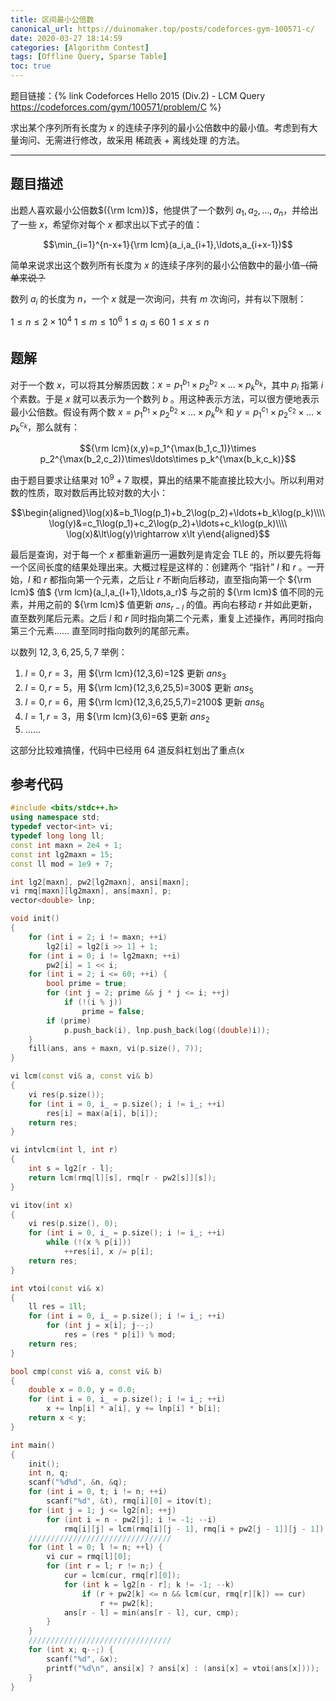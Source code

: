 ```yaml
---
title: 区间最小公倍数
canonical_url: https://duinomaker.top/posts/codeforces-gym-100571-c/
date: 2020-03-27 18:14:59
categories: [Algorithm Contest]
tags: [Offline Query, Sparse Table]
toc: true
---
```


题目链接：{% link Codeforces Hello 2015 (Div.2) - LCM Query https://codeforces.com/gym/100571/problem/C %}

求出某个序列所有长度为 $x$ 的连续子序列的最小公倍数中的最小值。考虑到有大量询问、无需进行修改，故采用 稀疏表 + 离线处理 的方法。

<!-- more -->

---

## 题目描述

出题人喜欢最小公倍数$({\rm lcm})$，他提供了一个数列 $a_1,a_2,\ldots,a_n$，并给出了一些 $x$，希望你对每个 $x$ 都求出以下式子的值：

$$\min_{i=1}^{n-x+1}{\rm lcm}(a_i,a_{i+1},\ldots,a_{i+x-1})$$

简单来说求出这个数列所有长度为 $x$ 的连续子序列的最小公倍数中的最小值~~（简单来说？~~

数列 ${a_i}$ 的长度为 $n$，一个 $x$ 就是一次询问，共有 $m$ 次询问，并有以下限制：

$1\leq n\leq 2\times 10^4$
$1\leq m\leq 10^6$
$1\leq a_i\leq 60$
$1\leq x\leq n$

## 题解

对于一个数 $x$，可以将其分解质因数：$x=p_1^{b_1}\times p_2^{b_2}\times\ldots\times p_k^{b_k}$，其中 $p_i$ 指第 $i$ 个素数。于是 $x$ 就可以表示为一个数列 $b$ 。用这种表示方法，可以很方便地表示最小公倍数。假设有两个数 $x=p_1^{b_1}\times p_2^{b_2}\times\ldots\times p_k^{b_k}$ 和 $y=p_1^{c_1}\times p_2^{c_2}\times\ldots\times p_k^{c_k}$，那么就有：

$${\rm lcm}(x,y)=p_1^{\max(b_1,c_1)}\times p_2^{\max(b_2,c_2)}\times\ldots\times p_k^{\max(b_k,c_k)}$$

由于题目要求让结果对 $10^9 + 7$ 取模，算出的结果不能直接比较大小。所以利用对数的性质，取对数后再比较对数的大小：

$$\begin{aligned}\log(x)&=b_1\log(p_1)+b_2\log(p_2)+\ldots+b_k\log(p_k)\\\\
\log(y)&=c_1\log(p_1)+c_2\log(p_2)+\ldots+c_k\log(p_k)\\\\
\log(x)&\lt\log(y)\rightarrow x\lt y\end{aligned}$$

最后是查询，对于每一个 $x$ 都重新遍历一遍数列是肯定会 TLE 的，所以要先将每一个区间长度的结果处理出来。大概过程是这样的：创建两个 “指针” $l$ 和 $r$ 。一开始，$l$ 和 $r$ 都指向第一个元素，之后让 $r$ 不断向后移动，直至指向第一个 ${\rm lcm}$ 值$ {\rm lcm}(a_l,a_{l+1},\ldots,a_r)$ 与之前的 ${\rm lcm}$ 值不同的元素，并用之前的 ${\rm lcm}$ 值更新 $ans_{r-l}$ 的值。再向右移动 $r$ 并如此更新，直至数列尾后元素。之后 $l$ 和 $r$ 同时指向第二个元素，重复上述操作，再同时指向第三个元素…… 直至同时指向数列的尾部元素。

以数列 $12,3,6,25,5,7$ 举例：

1. $l=0,r=3$，用 ${\rm lcm}(12,3,6)=12$ 更新 $ans_3$
2. $l=0,r=5$，用 ${\rm lcm}(12,3,6,25,5)=300$ 更新 $ans_5$
3. $l=0,r=6$，用 ${\rm lcm}(12,3,6,25,5,7)=2100$ 更新 $ans_6$
4. $l=1,r=3$，用 ${\rm lcm}(3,6)=6$ 更新 $ans_2$
5. ……

这部分比较难搞懂，代码中已经用 $64$ 道反斜杠划出了重点(x

## 参考代码

``` c++ lcm-query.cpp
#include <bits/stdc++.h>
using namespace std;
typedef vector<int> vi;
typedef long long ll;
const int maxn = 2e4 + 1;
const int lg2maxn = 15;
const ll mod = 1e9 + 7;

int lg2[maxn], pw2[lg2maxn], ansi[maxn];
vi rmq[maxn][lg2maxn], ans[maxn], p;
vector<double> lnp;

void init()
{
    for (int i = 2; i != maxn; ++i)
        lg2[i] = lg2[i >> 1] + 1;
    for (int i = 0; i != lg2maxn; ++i)
        pw2[i] = 1 << i;
    for (int i = 2; i <= 60; ++i) {
        bool prime = true;
        for (int j = 2; prime && j * j <= i; ++j)
            if (!(i % j))
                prime = false;
        if (prime)
            p.push_back(i), lnp.push_back(log((double)i));
    }
    fill(ans, ans + maxn, vi(p.size(), 7));
}

vi lcm(const vi& a, const vi& b)
{
    vi res(p.size());
    for (int i = 0, i_ = p.size(); i != i_; ++i)
        res[i] = max(a[i], b[i]);
    return res;
}

vi intvlcm(int l, int r)
{
    int s = lg2[r - l];
    return lcm(rmq[l][s], rmq[r - pw2[s]][s]);
}

vi itov(int x)
{
    vi res(p.size(), 0);
    for (int i = 0, i_ = p.size(); i != i_; ++i)
        while (!(x % p[i]))
            ++res[i], x /= p[i];
    return res;
}

int vtoi(const vi& x)
{
    ll res = 1ll;
    for (int i = 0, i_ = p.size(); i != i_; ++i)
        for (int j = x[i]; j--;)
            res = (res * p[i]) % mod;
    return res;
}

bool cmp(const vi& a, const vi& b)
{
    double x = 0.0, y = 0.0;
    for (int i = 0, i_ = p.size(); i != i_; ++i)
        x += lnp[i] * a[i], y += lnp[i] * b[i];
    return x < y;
}

int main()
{
    init();
    int n, q;
    scanf("%d%d", &n, &q);
    for (int i = 0, t; i != n; ++i)
        scanf("%d", &t), rmq[i][0] = itov(t);
    for (int j = 1; j <= lg2[n]; ++j)
        for (int i = n - pw2[j]; i != -1; --i)
            rmq[i][j] = lcm(rmq[i][j - 1], rmq[i + pw2[j - 1]][j - 1]);
    ////////////////////////////////
    for (int l = 0; l != n; ++l) {
        vi cur = rmq[l][0];
        for (int r = l; r != n;) {
            cur = lcm(cur, rmq[r][0]);
            for (int k = lg2[n - r]; k != -1; --k)
                if (r + pw2[k] <= n && lcm(cur, rmq[r][k]) == cur)
                    r += pw2[k];
            ans[r - l] = min(ans[r - l], cur, cmp);
        }
    }
    ////////////////////////////////
    for (int x; q--;) {
        scanf("%d", &x);
        printf("%d\n", ansi[x] ? ansi[x] : (ansi[x] = vtoi(ans[x])));
    }
}
```